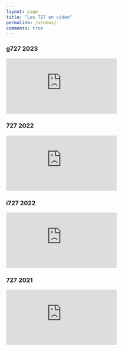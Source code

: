 ```yaml
---
layout: page
title: "Les 727 en vidéo"
permalink: /videos/
comments: true
---
```


### g727 2023

<div class="video"><iframe class="video" src="https://www.youtube.com/embed/Bo42Ue6Qtvk?si=k_lsPyRZWOE4hf1n" title="YouTube video player" frameborder="0" allow="accelerometer; autoplay; clipboard-write; encrypted-media; gyroscope; picture-in-picture; web-share" allowfullscreen></iframe></div>


### 727 2022

<div class="video"><iframe class="video" src="https://www.youtube.com/embed/HOPULxl3c_8" title="YouTube video player" frameborder="0" allow="accelerometer; autoplay; clipboard-write; encrypted-media; gyroscope; picture-in-picture" allowfullscreen></iframe></div>

### i727 2022 

<div class="video"><iframe class="video" src="https://www.youtube.com/embed/mLG9Mg06Lf8" title="YouTube video player" frameborder="0" allow="accelerometer; autoplay; clipboard-write; encrypted-media; gyroscope; picture-in-picture" allowfullscreen></iframe></div>


### 727 2021

<div class="video"><iframe class="video" src="https://www.youtube.com/embed/dsf6yhWoETE" title="YouTube video player" frameborder="0" allow="accelerometer; autoplay; clipboard-write; encrypted-media; gyroscope; picture-in-picture" allowfullscreen></iframe></div>
